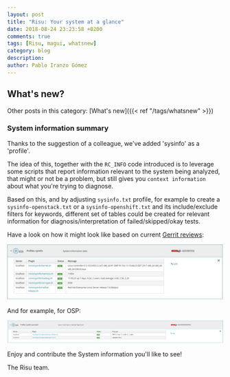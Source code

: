 ```yaml
---
layout: post
title: "Risu: Your system at a glance"
date: 2018-08-24 23:23:58 +0200
comments: true
tags: [Risu, magui, whatsnew]
category: blog
description:
author: Pablo Iranzo Gómez
---
```


## What's new?

Other posts in this category: [What's new]({{< ref "/tags/whatsnew" >}})

### System information summary

Thanks to the suggestion of a colleague, we've added 'sysinfo' as a 'profile'.

The idea of this, together with the `RC_INFO` code introduced is to leverage some scripts that report information relevant to the system being analyzed, that might or not be a problem, but still gives you `context information` about what you're trying to diagnose.

Based on this, and by adjusting `sysinfo.txt` profile, for example to create a `sysinfo-openstack.txt` or a `sysinfo-openshift.txt` and its include/exclude filters for keywords, different set of tables could be created for relevant information for diagnosis/interpretation of failed/skipped/okay tests.

Have a look on how it might look like based on current [Gerrit reviews](https://review.gerrithub.io/c/Risuorg/Risu/+/423423):

![sysinfo](/images/sysinfo.jpg)

And for example, for OSP:

![sysinfo-osp](/images/sysinfo-osp.jpg)

Enjoy and contribute the System information you'll like to see!

The Risu team.
